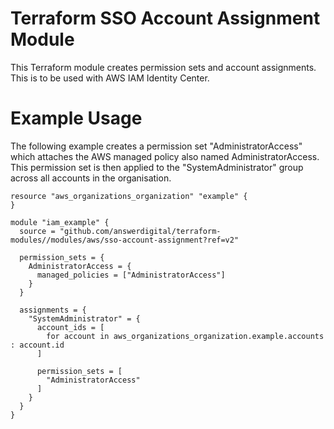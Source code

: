# Terraform SSO Account Assignment Module

This Terraform module creates permission sets and account assignments. This is
to be used with AWS IAM Identity Center.

<!-- BEGIN_TF_DOCS -->
<!-- END_TF_DOCS -->

# Example Usage

The following example creates a permission set "AdministratorAccess" which attaches
the AWS managed policy also named AdministratorAccess. This permission set is then
applied to the "SystemAdministrator" group across all accounts in the organisation.

```hcl
resource "aws_organizations_organization" "example" {
}

module "iam_example" {
  source = "github.com/answerdigital/terraform-modules//modules/aws/sso-account-assignment?ref=v2"

  permission_sets = {
    AdministratorAccess = {
      managed_policies = ["AdministratorAccess"]
    }
  }

  assignments = {
    "SystemAdministrator" = {
      account_ids = [
        for account in aws_organizations_organization.example.accounts : account.id
      ]

      permission_sets = [
        "AdministratorAccess"
      ]
    }
  }
}
```
